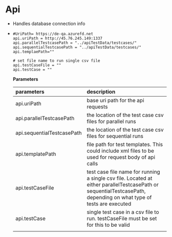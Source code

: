 # Api



* Handles database connection info
* ```text
  #UriPath= https://de-qa.azurefd.net
  api.uriPath = http://45.76.245.149:1337
  api.parallelTestcasePath = "../apiTestData/testcases/"
  api.sequentialTestcasePath = "../apiTestData/testcases/"
  api.templaePath=""

  # set file name to run single csv file
  api.testCaseFile = ""
  api.testCase = ""
  ```



  **Parameters**

  | parameters | description |
  | :--- | :--- |
  | api.uriPath | base uri path for the api requests |
  | api.parallelTestcasePath | the location of the test case csv files for parallel runs |
  | api.sequentialTestcasePath | the location of the test case csv files for sequential runs |
  | api.templatePath | file path for  test templates. This could include xml files to be used for request body of api calls |
  | api.testCaseFile | test case file name for running a single csv file. Located at either parallelTestcasePath or sequentialTestcasePath, depending on what type of tests are executed |
  | api.testCase | single test case in a csv file to run. testCaseFile must be set for this to be valid |
  |  |  |

